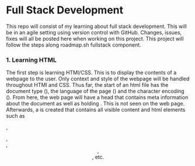 # Full Stack Development
This repo will consist of my learning about full stack development. This will be in an agile setting using version control with GitHub. Changes, issues, fixes will all be posted here when working on this project.
This project will follow the steps along roadmap.sh fullstack component. 

### 1. Learning HTML
The first step is learning HTMl/CSS. This is to display the contents of a webpage to the user. Only context and style of the webpage will be handled throughout HTMl and CSS. Thus far, the
start of an html file has the document type (<!DOCTYPE html>), the language of the page (<html lang="en">) and the character encoding (<meta charset="UTF-8">). From here, the web page
will have a head that contains meta information about the document as well as holding <scripts>. This is not seen on the web page. Afterwards, a <body> is created that contains all visible content and html elements such as <div>, 
<section>, <article>, <header>, <footer>, etc.
